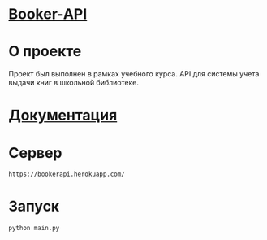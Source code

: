 # [Booker-API](https://github.com/PetrSed/Booker-API)
# О проекте
Проект был выполнен в рамках учебного курса. API для системы учета выдачи книг в школьной библиотеке.
# [Документация](https://www.notion.so/Booker-API-96e582c8325b40948997babe674acac1)
# Сервер
```
https://bookerapi.herokuapp.com/
```

# Запуск
```bash
python main.py
```
